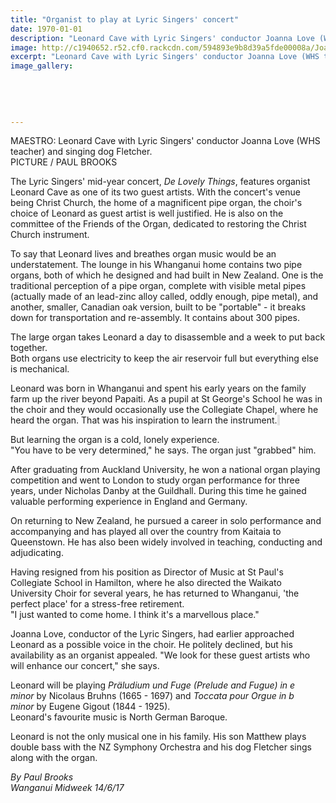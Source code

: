 ```yaml
---
title: "Organist to play at Lyric Singers' concert"
date: 1970-01-01
description: "Leonard Cave with Lyric Singers' conductor Joanna Love (WHS teacher) and singing dog Fletcher..."
image: http://c1940652.r52.cf0.rackcdn.com/594893e9b8d39a5fde00008a/Joanna-Love-conductor-midweek-14-June.jpg
excerpt: "Leonard Cave with Lyric Singers' conductor Joanna Love (WHS teacher) and singing dog Fletcher."
image_gallery:
    
    
    
    
    
---
```


<p><span>MAESTRO: Leonard Cave with Lyric Singers' conductor Joanna Love (WHS teacher) and singing dog Fletcher. <br />PICTURE / PAUL BROOKS</span></p>
<p class="element element-paragraph">The Lyric Singers' mid-year concert,&nbsp;<em>De Lovely Things</em>, features organist Leonard Cave as one of its two guest artists. With the concert's venue being Christ Church, the home of a magnificent pipe organ, the choir's choice of Leonard as guest artist is well justified. He is also on the committee of the Friends of the Organ, dedicated to restoring the Christ Church instrument.</p>
<p class="element element-paragraph">To say that Leonard lives and breathes organ music would be an understatement. The lounge in his Whanganui home contains two pipe organs, both of which he designed and had built in New Zealand. One is the traditional perception of a pipe organ, complete with visible metal pipes (actually made of an lead-zinc alloy called, oddly enough, pipe metal), and another, smaller, Canadian oak version, built to be "portable" - it breaks down for transportation and re-assembly. It contains about 300 pipes.</p>
<p class="element element-paragraph">The large organ takes Leonard a day to disassemble and a week to put back together.<br />Both organs use electricity to keep the air reservoir full but everything else is mechanical.</p>
<p class="element element-paragraph">Leonard was born in Whanganui and spent his early years on the family farm up the river beyond Papaiti. As a pupil at St George's School he was in the choir and they would occasionally use the Collegiate Chapel, where he heard the organ. That was his inspiration to learn the instrument.<span style="background-color: #e2e2e2;">&nbsp;</span></p>
<p class="element element-paragraph">But learning the organ is a cold, lonely experience.<br />"You have to be very determined," he says. The organ just "grabbed" him.</p>
<p class="element element-paragraph">After graduating from Auckland University, he won a national organ playing competition and went to London to study organ performance for three years, under Nicholas Danby at the Guildhall. During this time he gained valuable performing experience in England and Germany.</p>
<p class="element element-paragraph">On returning to New Zealand, he pursued a career in solo performance and accompanying and has played all over the country from Kaitaia to Queenstown. He has also been widely involved in teaching, conducting and adjudicating.</p>
<p class="element element-paragraph">Having resigned from his position as Director of Music at St Paul's Collegiate School in Hamilton, where he also directed the Waikato University Choir for several years, he has returned to Whanganui, 'the perfect place' for a stress-free retirement.<br />"I just wanted to come home. I think it's a marvellous place."</p>
<p class="element element-paragraph">Joanna Love, conductor of the Lyric Singers, had earlier approached Leonard as a possible voice in the choir. He politely declined, but his availability as an organist appealed. "We look for these guest artists who will enhance our concert," she says.</p>
<p class="element element-paragraph">Leonard will be playing&nbsp;<em>Pr&auml;ludium und Fuge (Prelude and Fugue) in e minor</em>&nbsp;by Nicolaus Bruhns (1665 - 1697) and&nbsp;<em>Toccata pour Orgue in b minor</em>&nbsp;by Eugene Gigout (1844 - 1925).<br />Leonard's favourite music is North German Baroque.</p>
<p class="element element-paragraph">Leonard is not the only musical one in his family. His son Matthew plays double bass with the NZ Symphony Orchestra and his dog Fletcher sings along with the organ.</p>
<p><em>By Paul Brooks<br />Wanganui Midweek 14/6/17</em></p>

